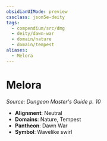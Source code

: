```yaml
---
obsidianUIMode: preview
cssclass: json5e-deity
tags:
  - compendium/src/dmg
  - deity/dawn-war
  - domain/nature
  - domain/tempest
aliases:
  - Melora
---
```

# Melora
*Source: Dungeon Master's Guide p. 10* 

- **Alignment**: Neutral
- **Domains**: Nature, Tempest
- **Pantheon**: Dawn War
- **Symbol**: Wavelike swirl